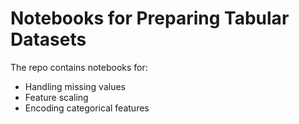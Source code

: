 # Notebooks for Preparing Tabular Datasets

The repo contains notebooks for:

* Handling missing values
* Feature scaling
* Encoding categorical features
